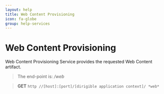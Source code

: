 ```yaml
---
layout: help
title: Web Content Provisioning
icon: fa-globe
group: help-services
---
```


Web Content Provisioning
===

Web Content Provisioning Service provides the requested Web Content artifact.

> The end-point is: */web*

> **GET** `http //[host]:[port]/[dirigible application context]/ *web*`
